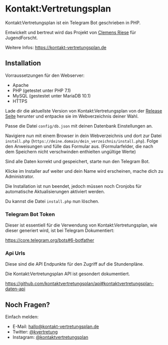 # Kontakt:Vertretungsplan
Kontakt:Vertretungsplan ist ein Telegram Bot geschrieben in PHP.

Entwickelt und bertreut wird das Projekt von [Clemens Riese](https://milchinsel.de) für JugendForscht.

Weitere Infos:
https://kontakt-vertretungsplan.de

## Installation
Vorraussetzungen für den Webserver:
* Apache
* PHP (getestet unter PHP 7.1)
* MySQL (gestestet unter MariaDB 10.1)
* HTTPS

Lade dir die aktuellste Version von Kontakt:Vertretungsplan von der [Release Seite](https://github.com/kontaktvertretungsplan/kontaktvertretungsplan/releases) herunter und entpacke sie im Webverzeichnis deiner Wahl.

Passe die Datei `config/db.json` mit deinen Datenbank Einstellungen an.

Navigiere nun mit einem Browser in dein Webverzeichnis und dort zur Datei `install.php` (`https://deine.domain/dein_verzeichnis/install.php`). Folge den Anweisungen und fülle das Formular aus. (Formularfelder, die nach dem Speichern nicht verschwinden enthielten ungültige Werte)

Sind alle Daten korrekt und gespeichert, starte nun den Telegram Bot.

Klicke im Installer auf weiter und dein Name wird erscheinen, mache dich zu Administrator.

Die Installation ist nun beendet, jedoch müssen noch Cronjobs für automatische Aktualisierungen aktiviert werden.

Du kannst die Datei `install.php` nun löschen.

### Telegram Bot Token
Dieser ist essentiell für die Verwendung von Kontakt:Vertretungsplan, wie dieser generiert wird, ist bei Telegram Dokumentiert:

https://core.telegram.org/bots#6-botfather

### Api Urls
Diese sind die API Endpunkte für den Zugriff auf die Stundenpläne.

Die Kontakt:Vertretungsplan API ist gesondert dokumentiert.

https://github.com/kontaktvertretungsplan/api#kontaktvertretungsplan-daten-api

## Noch Fragen?
Einfach melden:
* E-Mail: hallo@kontakt-vertretungsplan.de
* Twitter: [@kvertretung](https://twitter.com/kvertretung)
* Instagram: [@kontaktvertretungsplan](https://instagram.com/kontaktvertretungsplan)
